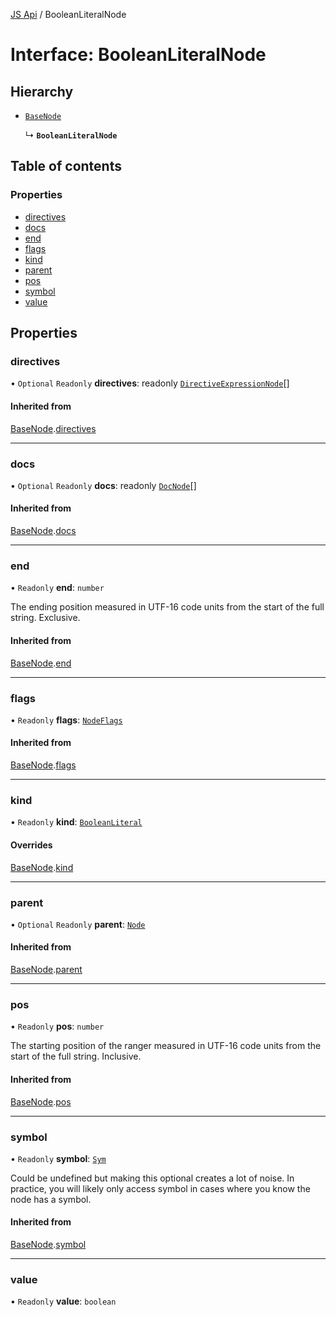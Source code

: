 [JS Api](../index.md) / BooleanLiteralNode

# Interface: BooleanLiteralNode

## Hierarchy

- [`BaseNode`](BaseNode.md)

  ↳ **`BooleanLiteralNode`**

## Table of contents

### Properties

- [directives](BooleanLiteralNode.md#directives)
- [docs](BooleanLiteralNode.md#docs)
- [end](BooleanLiteralNode.md#end)
- [flags](BooleanLiteralNode.md#flags)
- [kind](BooleanLiteralNode.md#kind)
- [parent](BooleanLiteralNode.md#parent)
- [pos](BooleanLiteralNode.md#pos)
- [symbol](BooleanLiteralNode.md#symbol)
- [value](BooleanLiteralNode.md#value)

## Properties

### directives

• `Optional` `Readonly` **directives**: readonly [`DirectiveExpressionNode`](DirectiveExpressionNode.md)[]

#### Inherited from

[BaseNode](BaseNode.md).[directives](BaseNode.md#directives)

___

### docs

• `Optional` `Readonly` **docs**: readonly [`DocNode`](DocNode.md)[]

#### Inherited from

[BaseNode](BaseNode.md).[docs](BaseNode.md#docs)

___

### end

• `Readonly` **end**: `number`

The ending position measured in UTF-16 code units from the start of the
full string. Exclusive.

#### Inherited from

[BaseNode](BaseNode.md).[end](BaseNode.md#end)

___

### flags

• `Readonly` **flags**: [`NodeFlags`](../enums/NodeFlags.md)

#### Inherited from

[BaseNode](BaseNode.md).[flags](BaseNode.md#flags)

___

### kind

• `Readonly` **kind**: [`BooleanLiteral`](../enums/SyntaxKind.md#booleanliteral)

#### Overrides

[BaseNode](BaseNode.md).[kind](BaseNode.md#kind)

___

### parent

• `Optional` `Readonly` **parent**: [`Node`](../index.md#node)

#### Inherited from

[BaseNode](BaseNode.md).[parent](BaseNode.md#parent)

___

### pos

• `Readonly` **pos**: `number`

The starting position of the ranger measured in UTF-16 code units from the
start of the full string. Inclusive.

#### Inherited from

[BaseNode](BaseNode.md).[pos](BaseNode.md#pos)

___

### symbol

• `Readonly` **symbol**: [`Sym`](Sym.md)

Could be undefined but making this optional creates a lot of noise. In practice,
you will likely only access symbol in cases where you know the node has a symbol.

#### Inherited from

[BaseNode](BaseNode.md).[symbol](BaseNode.md#symbol)

___

### value

• `Readonly` **value**: `boolean`
